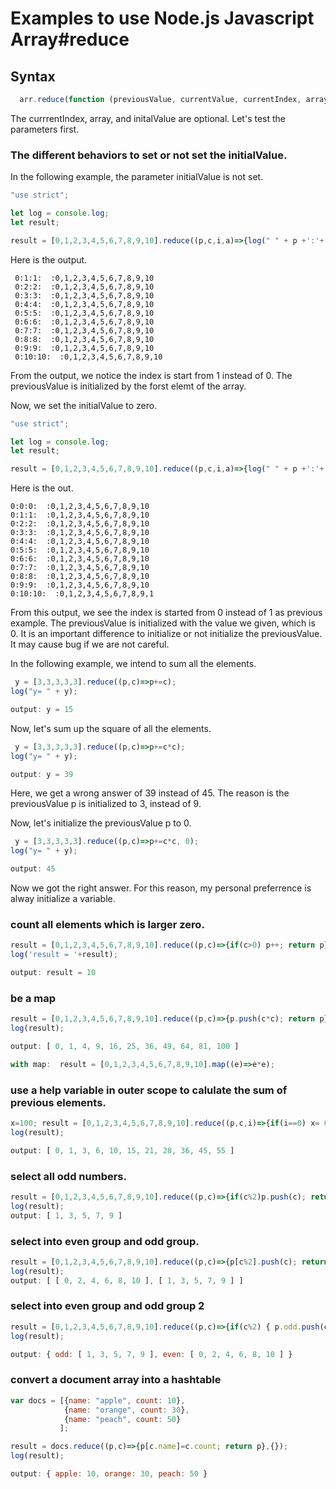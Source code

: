 # Examples to use Node.js Javascript Array#reduce

## Syntax
```js
  arr.reduce(function (previousValue, currentValue, currentIndex, array) { ... }, initialValue);

```
The currrentIndex, array, and initalValue are optional.
Let's test the parameters first.

### The different behaviors to set or not set the initialValue.

In the following example, the parameter initialValue is not set. 


```js
"use strict";

let log = console.log;
let result;

result = [0,1,2,3,4,5,6,7,8,9,10].reduce((p,c,i,a)=>{log(" " + p +':'+ c+':'+i+':  :'+a); return p});
```
Here is the output.
```
 0:1:1:  :0,1,2,3,4,5,6,7,8,9,10
 0:2:2:  :0,1,2,3,4,5,6,7,8,9,10
 0:3:3:  :0,1,2,3,4,5,6,7,8,9,10
 0:4:4:  :0,1,2,3,4,5,6,7,8,9,10
 0:5:5:  :0,1,2,3,4,5,6,7,8,9,10
 0:6:6:  :0,1,2,3,4,5,6,7,8,9,10
 0:7:7:  :0,1,2,3,4,5,6,7,8,9,10
 0:8:8:  :0,1,2,3,4,5,6,7,8,9,10
 0:9:9:  :0,1,2,3,4,5,6,7,8,9,10
 0:10:10:  :0,1,2,3,4,5,6,7,8,9,10
 ```
 From the output, we notice the index is start from 1 instead of 0. The previousValue is initialized by the forst elemt of the array.
 
  Now, we set the initialValue to zero.
 
 ```js
"use strict";

let log = console.log;
let result;

result = [0,1,2,3,4,5,6,7,8,9,10].reduce((p,c,i,a)=>{log(" " + p +':'+ c+':'+i+':  :'+a); return p}, 0);
```

Here is the out.
 ```
 0:0:0:  :0,1,2,3,4,5,6,7,8,9,10
 0:1:1:  :0,1,2,3,4,5,6,7,8,9,10
 0:2:2:  :0,1,2,3,4,5,6,7,8,9,10
 0:3:3:  :0,1,2,3,4,5,6,7,8,9,10
 0:4:4:  :0,1,2,3,4,5,6,7,8,9,10
 0:5:5:  :0,1,2,3,4,5,6,7,8,9,10
 0:6:6:  :0,1,2,3,4,5,6,7,8,9,10
 0:7:7:  :0,1,2,3,4,5,6,7,8,9,10
 0:8:8:  :0,1,2,3,4,5,6,7,8,9,10
 0:9:9:  :0,1,2,3,4,5,6,7,8,9,10
 0:10:10:  :0,1,2,3,4,5,6,7,8,9,1
 ```
 
 From this output, we see the index is started from 0 instead of 1 as previous example. The previousValue is initialized with the value we given, which is 0. It is an important difference to initialize or not initialize the previousValue. It may cause bug if we are not careful.
 
 In the following example, we intend to sum all the elements.
 
```js
 y = [3,3,3,3,3].reduce((p,c)=>p+=c);
log("y= " + y);

output: y = 15
```
Now, let's sum up the square of all the elements.
```js
 y = [3,3,3,3,3].reduce((p,c)=>p+=c*c);
log("y= " + y);

output: y = 39
```

Here, we get a wrong answer of 39 instead of 45. The reason is the previousValue p is initialized to 3, instead of 9.

Now, let's initialize the previousValue p to 0.
```js
 y = [3,3,3,3,3].reduce((p,c)=>p+=c*c, 0);
log("y= " + y);

output: 45
```

Now we got the right answer. For this reason, my personal preferrence is alway initialize a variable.

### count all elements which is larger zero.

```js
result = [0,1,2,3,4,5,6,7,8,9,10].reduce((p,c)=>{if(c>0) p++; return p}, 0);
log('result = '+result);

output: result = 10
```

### be a map
```js
result = [0,1,2,3,4,5,6,7,8,9,10].reduce((p,c)=>{p.push(c*c); return p}, []);
log(result);

output: [ 0, 1, 4, 9, 16, 25, 36, 49, 64, 81, 100 ]

with map:  result = [0,1,2,3,4,5,6,7,8,9,10].map((e)=>e*e);
```

### use a help variable in outer scope to calulate the sum of previous elements.

```js
x=100; result = [0,1,2,3,4,5,6,7,8,9,10].reduce((p,c,i)=>{if(i==0) x= 0; x+=c; p.push(x); return p}, []);
log(result);

output: [ 0, 1, 3, 6, 10, 15, 21, 28, 36, 45, 55 ]
```

### select all odd numbers.

```js
result = [0,1,2,3,4,5,6,7,8,9,10].reduce((p,c)=>{if(c%2)p.push(c); return p}, []);
log(result);
output: [ 1, 3, 5, 7, 9 ]
```

### select into even group and odd group.

```js
result = [0,1,2,3,4,5,6,7,8,9,10].reduce((p,c)=>{p[c%2].push(c); return p}, [[],[]]);
log(result);
output: [ [ 0, 2, 4, 6, 8, 10 ], [ 1, 3, 5, 7, 9 ] ]
```

### select into even group and odd group 2
```js
result = [0,1,2,3,4,5,6,7,8,9,10].reduce((p,c)=>{if(c%2) { p.odd.push(c)} else {p.even.push(c)}; return p}, { odd: [], even: []});
log(result);

output: { odd: [ 1, 3, 5, 7, 9 ], even: [ 0, 2, 4, 6, 8, 10 ] }
```

### convert a document array into a hashtable
```js
var docs = [{name: "apple", count: 10}, 
            {name: "orange", count: 30},
            {name: "peach", count: 50}
           ];

result = docs.reduce((p,c)=>{p[c.name]=c.count; return p},{});
log(result);

output: { apple: 10, orange: 30, peach: 50 }
```
